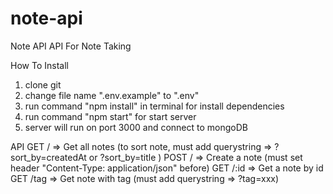 # note-api
Note API
API For Note Taking

How To Install
1. clone git
2. change file name ".env.example" to ".env"
3. run command "npm install" in terminal for install dependencies
4. run command "npm start" for start server
5. server will run on port 3000 and connect to mongoDB

API
GET  /    => Get all notes (to sort note, must add querystring => ?sort_by=createdAt or ?sort_by=title )
POST /    => Create a note (must set header "Content-Type: application/json" before)
GET  /:id => Get a note by id
GET  /tag => Get note with tag (must add querystring => ?tag=xxx)



